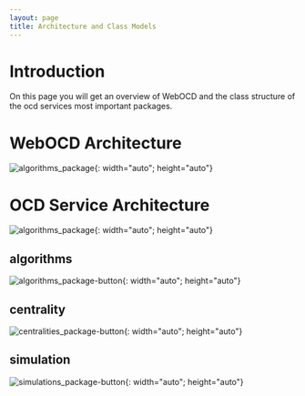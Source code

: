 ```yaml
---
layout: page
title: Architecture and Class Models
---
```


# Introduction
On this page you will get an overview of WebOCD and the class structure of the ocd services most important packages.
# WebOCD Architecture
![algorithms_package](/REST-OCD-Services/assets/img/WebOCD_Architecture.png "Simplified view of WebOCD's architecture"){: width="auto"; height="auto"}
# OCD Service Architecture
![algorithms_package](/REST-OCD-Services/assets/img/Service_Architecture.png "Simplified view of service architecture"){: width="auto"; height="auto"}
## algorithms
![algorithms_package-button](/REST-OCD-Services/assets/img/algorithms_package_plusAlgoExec.png "Simplified class diagram of ocd.algorithms"){: width="auto"; height="auto"}
## centrality
![centralities_package-button](/REST-OCD-Services/assets/img/centralities_package_plusAlgoExec.png "Simplified class diagram of ocd.centrality"){: width="auto"; height="auto"}
## simulation
![simulations_package-button](/REST-OCD-Services/assets/img/simulations_package_plusAlgoExec.png "Simplified class diagram of ocd.cooperation.simulation"){: width="auto"; height="auto"}